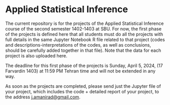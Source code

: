 # Applied Statistical Inference


The current repository is for the projects of the Applied Statistical Inference course of the second semester 1402-1403 at SBU. For now, the first phase of the projects is defined here that all students must do all the projects with full details in the same Jupyter Notebook R file related to that project (codes and descriptions-interpretations of the codes, as well as conclusions, should be carefully added together in that file). Note that the data for each project is also uploaded here.

The deadline for this first phase of the projects is Sunday, April 5, 2024, (17 Farvardin 1403) at 11:59 PM Tehran time and will not be extended in any way.

As soon as the projects are completed, please send just the Jupyter file of your project, which includes the code + detailed report of your project, to the address j.amanirad@gmail.com.
